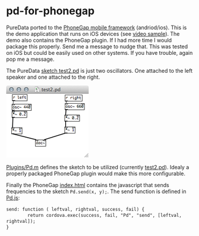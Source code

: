 pd-for-phonegap
===============

PureData ported to the [PhoneGap mobile framework](http://phonegap.com/) (andriod/ios). This is the demo application that runs on iOS devices (see [video sample](https://vimeo.com/85250001)). The demo also contains the PhoneGap plugin. If I had more time I would package this properly. Send me a message to nudge that. This was tested on iOS but could be easily used on other systems. If you have trouble, again pop me a message.

The PureData [sketch test2.pd](http://github.com/cyphunk/Grey/raw/master/pd-for-phonegap/Resources/test2.pd) is just two oscillators. One attached to the left speaker and one attached to the right. 

![PureData sketch](http://github.com/cyphunk/pd-for-phonegap/raw/master/pd-sketch_test2.pd.png)

[Plugins/Pd.m](http://github.com/cyphunk/pd-for-phonegap/raw/master/pd-for-phonegap/Plugins/Pd.m) defines the sketch to be utilized (currently [test2.pd](http://github.com/cyphunk/Grey/raw/master/pd-for-phonegap/Resources/test2.pd)). Idealy a properly packaged PhoneGap plugin would make this more configurable.

Finally the PhoneGap [index.html](http://github.com/cyphunk/pd-for-phonegap/raw/master/pd-for-phonegap/www/index.html) contains the javascript that sends frequencies to the sketch ``Pd.send(x, y);``. The send function is defined in [Pd.js](http://github.com/cyphunk/pd-for-phonegap/raw/master/pd-for-phonegap/www/js/Pd.js):

	send: function ( leftval, rightval, success, fail) {
	        return cordova.exec(success, fail, "Pd", "send", [leftval, rightval]);
	}

